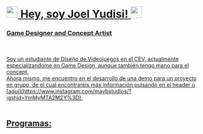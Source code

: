 # <a href= "https://www.instagram.com/maybstudios/?igshid=YmMyMTA2M2Y%3D"><img src="https://static.wikia.nocookie.net/tatsufannon/images/7/77/300px-Mangekyou_Sharingan_Kakashisv.png/revision/latest?cb=20110608155907&path-prefix=es" width=30> Hey, soy Joel Yudisi! <img src="https://static.wikia.nocookie.net/tatsufannon/images/7/77/300px-Mangekyou_Sharingan_Kakashisv.png/revision/latest?cb=20110608155907&path-prefix=es" width=30>
### Game Designer and Concept Artist
</br>
</br>
Soy un estudiante de Diseño de Videojuegos en el CEV, actualmente especializandome en Game Design, aunque también tengo mano para el concept. 
</br>
Ahora mismo, me encuentro en el desarrollo de una demo para un proyecto en grupo, de el cual encontraréis más información pulsando en el header o [aquí](https://www.instagram.com/maybstudios/?igshid=YmMyMTA2M2Y%3D).
</br>
</br>

## Programas:

